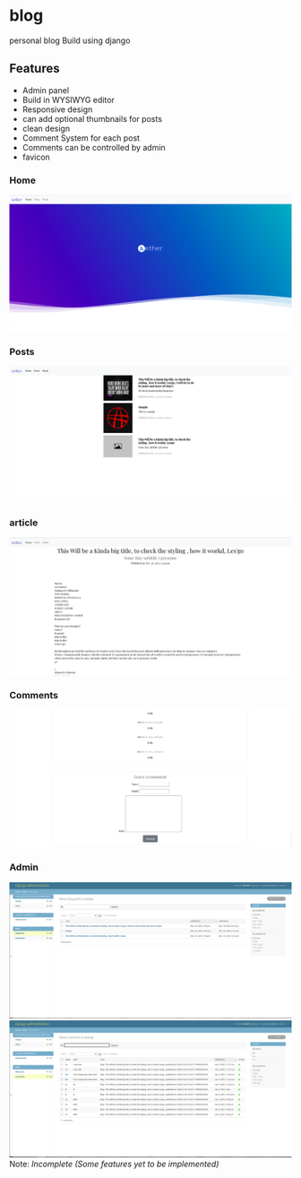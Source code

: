 # blog
personal blog
Build using django 

## Features
- Admin panel
- Build in WYSIWYG editor
- Responsive design
- can add optional thumbnails for posts
- clean design
- Comment System for each post
- Comments can be controlled by admin
- favicon
### Home
![Home](https://github.com/Rio-Nyx/blog/blob/main/sample/Home.png)

### Posts
![Posts](https://github.com/Rio-Nyx/blog/blob/main/sample/posts.png)

### article
![Article](https://github.com/Rio-Nyx/blog/blob/main/sample/article.png)

### Comments
![Home](https://github.com/Rio-Nyx/blog/blob/main/sample/comments.png)

### Admin
![admin-posts](https://github.com/Rio-Nyx/blog/blob/main/sample/admin-posts.png)
![admin-comments](https://github.com/Rio-Nyx/blog/blob/main/sample/admin-comments.png)
Note:  *Incomplete (Some features yet to be implemented)* 
